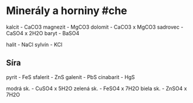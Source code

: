 # Minerály a horniny #che

kalcit - CaCO3
magnezit - MgCO3
dolomit - CaCO3 x MgCO3
sadrovec - CaSO4 x 2H2O
baryt - BaSO4

halit - NaCl
sylvín - KCl

## Síra
pyrit - FeS
sfalerit - ZnS
galenit - PbS
cinabarit - HgS

modrá sk. - CuSO4 x 5H2O
zelená sk. - FeSO4 x 7H2O
biela sk. - ZnSO4 x 7H2O

